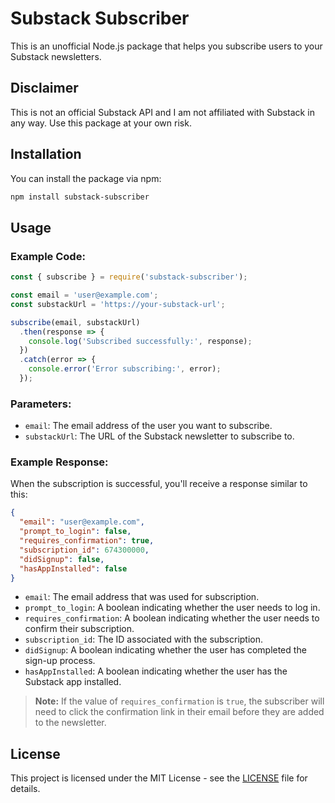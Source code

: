 # Substack Subscriber

This is an unofficial Node.js package that helps you subscribe users to your Substack newsletters. 

## Disclaimer
This is not an official Substack API and I am not affiliated with Substack in any way. Use this package at your own risk.

## Installation

You can install the package via npm:

```bash
npm install substack-subscriber
```

## Usage

### Example Code:

```javascript
const { subscribe } = require('substack-subscriber');

const email = 'user@example.com';
const substackUrl = 'https://your-substack-url';

subscribe(email, substackUrl)
  .then(response => {
    console.log('Subscribed successfully:', response);
  })
  .catch(error => {
    console.error('Error subscribing:', error);
  });
```

### Parameters:

- `email`: The email address of the user you want to subscribe.
- `substackUrl`: The URL of the Substack newsletter to subscribe to.

### Example Response:

When the subscription is successful, you'll receive a response similar to this:

```json
{
  "email": "user@example.com",
  "prompt_to_login": false,
  "requires_confirmation": true,
  "subscription_id": 674300000,
  "didSignup": false,
  "hasAppInstalled": false
}
```

- `email`: The email address that was used for subscription.
- `prompt_to_login`: A boolean indicating whether the user needs to log in.
- `requires_confirmation`: A boolean indicating whether the user needs to confirm their subscription.
- `subscription_id`: The ID associated with the subscription.
- `didSignup`: A boolean indicating whether the user has completed the sign-up process.
- `hasAppInstalled`: A boolean indicating whether the user has the Substack app installed.

> **Note:** If the value of `requires_confirmation` is `true`, the subscriber will need to click the confirmation link in their email before they are added to the newsletter.

## License

This project is licensed under the MIT License - see the [LICENSE](LICENSE) file for details.
